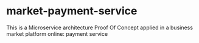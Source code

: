 # market-payment-service
This is a Microservice architecture Proof Of Concept applied in a business market platform online: payment service
